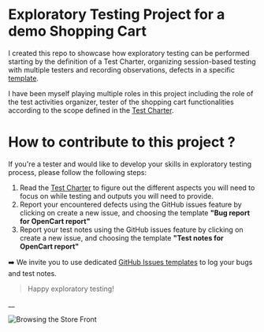 # Exploratory Testing Project for a demo Shopping Cart

I created this repo to showcase how exploratory testing can be performed starting by the definition of a Test Charter, organizing session-based testing with multiple testers and recording observations, defects in a specific [template](https://github.com/mohammed-ibenayad/exploratory_testing_opencart/issues/new/choose).

I have been myself playing multiple roles in this project including the role of the test activities organizer, tester of the shopping cart functionalities according to the scope defined in the [Test Charter](test_charter.md).

# How to contribute to this project ?
If you're a tester and would like to develop your skills in exploratory testing process, please follow the following steps:

1. Read the [Test Charter](test_charter.md) to figure out the different aspects you will need to focus on while testing and outputs you will need to provide.
2. Report your encountered defects using the GitHub issues feature by clicking on create a new issue, and choosing the template **"Bug report for OpenCart report"**
3. Report your test notes using the GitHub issues  feature  by clicking on create a new issue, and choosing the template **"Test notes for OpenCart report"**

:arrow_right: We invite you to use dedicated [GitHub Issues templates](https://github.com/mohammed-ibenayad/exploratory_testing_opencart/issues/new/choose) to log your bugs and test notes.

> Happy exploratory testing!

__

![Browsing the Store Front](http://docs.opencart.com/image/store-front/front-store.png)

